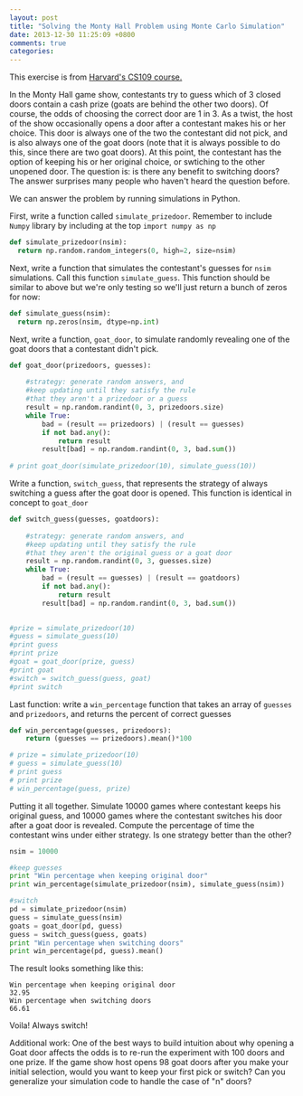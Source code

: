 ```yaml
---
layout: post
title: "Solving the Monty Hall Problem using Monte Carlo Simulation"
date: 2013-12-30 11:25:09 +0800
comments: true
categories: 
---
```

This exercise is from [Harvard's CS109 course.](http://cs109.org/)

In the Monty Hall game show, contestants try to guess which of 3 closed doors contain a cash prize (goats are behind the other two doors). Of course, the odds of choosing the correct door are 1 in 3. As a twist, the host of the show occasionally opens a door after a contestant makes his or her choice. This door is always one of the two the contestant did not pick, and is also always one of the goat doors (note that it is always possible to do this, since there are two goat doors). At this point, the contestant has the option of keeping his or her original choice, or swtiching to the other unopened door. The question is: is there any benefit to switching doors? The answer surprises many people who haven't heard the question before.

We can answer the problem by running simulations in Python. 

<!-- more -->

First, write a function called `simulate_prizedoor`. Remember to include `Numpy` library by including at the top `import numpy as np`


```python
def simulate_prizedoor(nsim):
  return np.random.random_integers(0, high=2, size=nsim)
```

Next, write a function that simulates the contestant's guesses for `nsim` simulations. Call this function `simulate_guess`. This function should be similar to above but we're only testing so we'll just return a bunch of zeros for now:

```python
def simulate_guess(nsim):
  return np.zeros(nsim, dtype=np.int)
```

Next, write a function, `goat_door`, to simulate randomly revealing one of the goat doors that a contestant didn't pick.

```python
def goat_door(prizedoors, guesses):
    
    #strategy: generate random answers, and
    #keep updating until they satisfy the rule
    #that they aren't a prizedoor or a guess
    result = np.random.randint(0, 3, prizedoors.size)
    while True:
        bad = (result == prizedoors) | (result == guesses)
        if not bad.any():
            return result
        result[bad] = np.random.randint(0, 3, bad.sum())
        
# print goat_door(simulate_prizedoor(10), simulate_guess(10))
```

Write a function, `switch_guess`, that represents the strategy of always switching a guess after the goat door is opened. This function is identical in concept to `goat_door`

```python
def switch_guess(guesses, goatdoors):
    
    #strategy: generate random answers, and
    #keep updating until they satisfy the rule
    #that they aren't the original guess or a goat door
    result = np.random.randint(0, 3, guesses.size)
    while True:
        bad = (result == guesses) | (result == goatdoors)
        if not bad.any():
            return result
        result[bad] = np.random.randint(0, 3, bad.sum())

        
#prize = simulate_prizedoor(10)
#guess = simulate_guess(10)
#print guess
#print prize
#goat = goat_door(prize, guess)
#print goat
#switch = switch_guess(guess, goat)
#print switch
```

Last function: write a `win_percentage` function that takes an array of `guesses` and `prizedoors`, and returns the percent of correct guesses

```python
def win_percentage(guesses, prizedoors):
    return (guesses == prizedoors).mean()*100

# prize = simulate_prizedoor(10)
# guess = simulate_guess(10)
# print guess
# print prize
# win_percentage(guess, prize)
```

Putting it all together. Simulate 10000 games where contestant keeps his original guess, and 10000 games where the contestant switches his door after a  goat door is revealed. Compute the percentage of time the contestant wins under either strategy. Is one strategy better than the other?

```python
nsim = 10000

#keep guesses
print "Win percentage when keeping original door"
print win_percentage(simulate_prizedoor(nsim), simulate_guess(nsim))

#switch
pd = simulate_prizedoor(nsim)
guess = simulate_guess(nsim)
goats = goat_door(pd, guess)
guess = switch_guess(guess, goats)
print "Win percentage when switching doors"
print win_percentage(pd, guess).mean()
```

The result looks something like this:
```
Win percentage when keeping original door
32.95
Win percentage when switching doors
66.61
```

Voila! Always switch!

Additional work: One of the best ways to build intuition about why opening a Goat door affects the odds is to re-run the experiment with 100 doors and one prize. If the game show host opens 98 goat doors after you make your initial selection, would you want to keep your first pick or switch? Can you generalize your simulation code to handle the case of "n" doors?